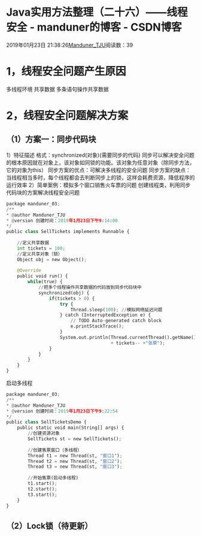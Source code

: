 
# Java实用方法整理（二十六）——线程安全 - manduner的博客 - CSDN博客


2019年01月23日 21:38:26[Manduner_TJU](https://me.csdn.net/manduner)阅读数：39


# 1，线程安全问题产生原因
多线程环境
共享数据
多条语句操作共享数据
# 2，线程安全问题解决方案
## （1）方案一：同步代码块
1）特征描述
格式：synchronized(对象){需要同步的代码}
同步可以解决安全问题的根本原因就在对象上，该对象如同锁的功能。该对象为任意对象（除同步方法，它的对象为this）
同步方案的优点：可解决多线程的安全问题
同步方案的缺点：当线程相当多时，每个线程都会去判断同步上的锁，这样会耗费资源，降低程序的运行效率
2）简单案例：模拟多个窗口销售火车票的问题
创建线程类，利用同步代码块的方案解决线程安全问题
```python
package manduner_03;
/**
* @author Manduner_TJU
* @version 创建时间：2019年1月23日下午9:14:00
*/
public class SellTickets implements Runnable {
	
	//定义共享数据
	int tickets = 100;
	//定义共享对象（锁）
	Object obj = new Object();
	
	@Override
	public void run() {
		while(true) {
			//把多个线程操作共享数据的代码放到同步代码块中
			synchronized(obj) {
				if(tickets > 0) {
					try {
						Thread.sleep(100); //模拟网络延迟问题
					} catch (InterruptedException e) {
						// TODO Auto-generated catch block
						e.printStackTrace();
					}
					System.out.println(Thread.currentThread().getName()+"正在销售第" 
					                   + tickets-- +"张票");
				}
			}
		}
	}
}
```
启动多线程
```python
package manduner_03;
/**
* @author Manduner_TJU
* @version 创建时间：2019年1月23日下午9:22:54
*/
public class SellTicketsDemo {
	public static void main(String[] args) {
		//创建资源对象
		SellTickets st = new SellTickets();
		
		//创建售票窗口（多线程）
		Thread t1 = new Thread(st, "窗口1");
		Thread t2 = new Thread(st, "窗口2");
		Thread t3 = new Thread(st, "窗口3");
		
		//开始售票(启动多线程)
		t1.start();
		t2.start();
		t3.start();
	}
}
```
## （2）Lock锁（待更新）



